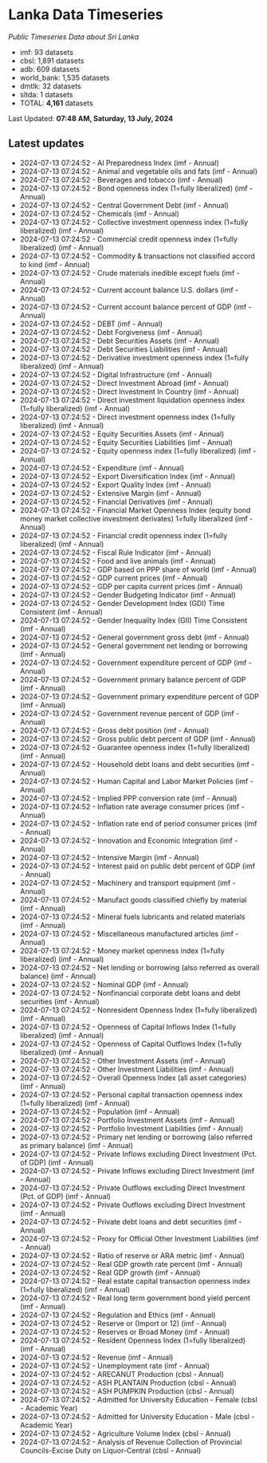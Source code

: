 # Lanka Data Timeseries
*Public Timeseries Data about Sri Lanka*

* imf: 93 datasets
* cbsl: 1,891 datasets
* adb: 609 datasets
* world_bank: 1,535 datasets
* dmtlk: 32 datasets
* sltda: 1 datasets
* TOTAL: **4,161** datasets

Last Updated: **07:48 AM, Saturday, 13 July, 2024**

## Latest updates

* 2024-07-13 07:24:52 - AI Preparedness Index (imf - Annual)
* 2024-07-13 07:24:52 - Animal and vegetable oils and fats (imf - Annual)
* 2024-07-13 07:24:52 - Beverages and tobacco (imf - Annual)
* 2024-07-13 07:24:52 - Bond openness index (1=fully liberalized) (imf - Annual)
* 2024-07-13 07:24:52 - Central Government Debt (imf - Annual)
* 2024-07-13 07:24:52 - Chemicals (imf - Annual)
* 2024-07-13 07:24:52 - Collective investment openness index (1=fully liberalized) (imf - Annual)
* 2024-07-13 07:24:52 - Commercial credit openness index (1=fully liberalized) (imf - Annual)
* 2024-07-13 07:24:52 - Commodity & transactions not classified accord to kind (imf - Annual)
* 2024-07-13 07:24:52 - Crude materials inedible except fuels (imf - Annual)
* 2024-07-13 07:24:52 - Current account balance U.S. dollars (imf - Annual)
* 2024-07-13 07:24:52 - Current account balance percent of GDP (imf - Annual)
* 2024-07-13 07:24:52 - DEBT (imf - Annual)
* 2024-07-13 07:24:52 - Debt Forgiveness (imf - Annual)
* 2024-07-13 07:24:52 - Debt Securities Assets (imf - Annual)
* 2024-07-13 07:24:52 - Debt Securities Liabilities (imf - Annual)
* 2024-07-13 07:24:52 - Derivative investment openness index (1=fully liberalized) (imf - Annual)
* 2024-07-13 07:24:52 - Digital Infrastructure (imf - Annual)
* 2024-07-13 07:24:52 - Direct Investment Abroad (imf - Annual)
* 2024-07-13 07:24:52 - Direct Investment In Country (imf - Annual)
* 2024-07-13 07:24:52 - Direct investment liquidation openness index (1=fully liberalized) (imf - Annual)
* 2024-07-13 07:24:52 - Direct investment openness index (1=fully liberalized) (imf - Annual)
* 2024-07-13 07:24:52 - Equity Securities Assets (imf - Annual)
* 2024-07-13 07:24:52 - Equity Securities Liabilities (imf - Annual)
* 2024-07-13 07:24:52 - Equity openness index (1=fully liberalized) (imf - Annual)
* 2024-07-13 07:24:52 - Expenditure (imf - Annual)
* 2024-07-13 07:24:52 - Export Diversification Index (imf - Annual)
* 2024-07-13 07:24:52 - Export Quality Index (imf - Annual)
* 2024-07-13 07:24:52 - Extensive Margin (imf - Annual)
* 2024-07-13 07:24:52 - Financial Derivatives (imf - Annual)
* 2024-07-13 07:24:52 - Financial Market Openness Index (equity bond money market collective investment derivates) 1=fully liberalized (imf - Annual)
* 2024-07-13 07:24:52 - Financial credit openness index (1=fully liberalized) (imf - Annual)
* 2024-07-13 07:24:52 - Fiscal Rule Indicator (imf - Annual)
* 2024-07-13 07:24:52 - Food and live animals (imf - Annual)
* 2024-07-13 07:24:52 - GDP based on PPP share of world (imf - Annual)
* 2024-07-13 07:24:52 - GDP current prices (imf - Annual)
* 2024-07-13 07:24:52 - GDP per capita current prices (imf - Annual)
* 2024-07-13 07:24:52 - Gender Budgeting Indicator (imf - Annual)
* 2024-07-13 07:24:52 - Gender Development Index (GDI) Time Consistent (imf - Annual)
* 2024-07-13 07:24:52 - Gender Inequality Index (GII) Time Consistent (imf - Annual)
* 2024-07-13 07:24:52 - General government gross debt (imf - Annual)
* 2024-07-13 07:24:52 - General government net lending or borrowing (imf - Annual)
* 2024-07-13 07:24:52 - Government expenditure percent of GDP (imf - Annual)
* 2024-07-13 07:24:52 - Government primary balance percent of GDP (imf - Annual)
* 2024-07-13 07:24:52 - Government primary expenditure percent of GDP (imf - Annual)
* 2024-07-13 07:24:52 - Government revenue percent of GDP (imf - Annual)
* 2024-07-13 07:24:52 - Gross debt position (imf - Annual)
* 2024-07-13 07:24:52 - Gross public debt percent of GDP (imf - Annual)
* 2024-07-13 07:24:52 - Guarantee openness index (1=fully liberalized) (imf - Annual)
* 2024-07-13 07:24:52 - Household debt loans and debt securities (imf - Annual)
* 2024-07-13 07:24:52 - Human Capital and Labor Market Policies (imf - Annual)
* 2024-07-13 07:24:52 - Implied PPP conversion rate (imf - Annual)
* 2024-07-13 07:24:52 - Inflation rate average consumer prices (imf - Annual)
* 2024-07-13 07:24:52 - Inflation rate end of period consumer prices (imf - Annual)
* 2024-07-13 07:24:52 - Innovation and Economic Integration (imf - Annual)
* 2024-07-13 07:24:52 - Intensive Margin (imf - Annual)
* 2024-07-13 07:24:52 - Interest paid on public debt percent of GDP (imf - Annual)
* 2024-07-13 07:24:52 - Machinery and transport equipment (imf - Annual)
* 2024-07-13 07:24:52 - Manufact goods classified chiefly by material (imf - Annual)
* 2024-07-13 07:24:52 - Mineral fuels lubricants and related materials (imf - Annual)
* 2024-07-13 07:24:52 - Miscellaneous manufactured articles (imf - Annual)
* 2024-07-13 07:24:52 - Money market openness index (1=fully liberalized) (imf - Annual)
* 2024-07-13 07:24:52 - Net lending or borrowing (also referred as overall balance) (imf - Annual)
* 2024-07-13 07:24:52 - Nominal GDP (imf - Annual)
* 2024-07-13 07:24:52 - Nonfinancial corporate debt loans and debt securities (imf - Annual)
* 2024-07-13 07:24:52 - Nonresident Openness Index (1=fully liberalized) (imf - Annual)
* 2024-07-13 07:24:52 - Openness of Capital Inflows Index (1=fully liberalized) (imf - Annual)
* 2024-07-13 07:24:52 - Openness of Capital Outflows Index (1=fully liberalized) (imf - Annual)
* 2024-07-13 07:24:52 - Other Investment Assets (imf - Annual)
* 2024-07-13 07:24:52 - Other Investment Liabilities (imf - Annual)
* 2024-07-13 07:24:52 - Overall Openness Index (all asset categories) (imf - Annual)
* 2024-07-13 07:24:52 - Personal capital transaction openness index (1=fully liberalized) (imf - Annual)
* 2024-07-13 07:24:52 - Population (imf - Annual)
* 2024-07-13 07:24:52 - Portfolio Investment Assets (imf - Annual)
* 2024-07-13 07:24:52 - Portfolio Investment Liabilities (imf - Annual)
* 2024-07-13 07:24:52 - Primary net lending or borrowing (also referred as primary balance) (imf - Annual)
* 2024-07-13 07:24:52 - Private Inflows excluding Direct Investment (Pct. of GDP) (imf - Annual)
* 2024-07-13 07:24:52 - Private Inflows excluding Direct Investment (imf - Annual)
* 2024-07-13 07:24:52 - Private Outflows excluding Direct Investment (Pct. of GDP) (imf - Annual)
* 2024-07-13 07:24:52 - Private Outflows excluding Direct Investment (imf - Annual)
* 2024-07-13 07:24:52 - Private debt loans and debt securities (imf - Annual)
* 2024-07-13 07:24:52 - Proxy for Official Other Investment Liabilities (imf - Annual)
* 2024-07-13 07:24:52 - Ratio of reserve or ARA metric (imf - Annual)
* 2024-07-13 07:24:52 - Real GDP growth rate percent (imf - Annual)
* 2024-07-13 07:24:52 - Real GDP growth (imf - Annual)
* 2024-07-13 07:24:52 - Real estate capital transaction openness index (1=fully liberalized) (imf - Annual)
* 2024-07-13 07:24:52 - Real long term government bond yield percent (imf - Annual)
* 2024-07-13 07:24:52 - Regulation and Ethics (imf - Annual)
* 2024-07-13 07:24:52 - Reserve or (Import or 12) (imf - Annual)
* 2024-07-13 07:24:52 - Reserves or Broad Money (imf - Annual)
* 2024-07-13 07:24:52 - Resident Openness Index (1=fully liberalized) (imf - Annual)
* 2024-07-13 07:24:52 - Revenue (imf - Annual)
* 2024-07-13 07:24:52 - Unemployment rate (imf - Annual)
* 2024-07-13 07:24:52 - ARECANUT Production (cbsl - Annual)
* 2024-07-13 07:24:52 - ASH PLANTAIN Production (cbsl - Annual)
* 2024-07-13 07:24:52 - ASH PUMPKIN Production (cbsl - Annual)
* 2024-07-13 07:24:52 - Admitted for University Education - Female (cbsl - Academic Year)
* 2024-07-13 07:24:52 - Admitted for University Education - Male (cbsl - Academic Year)
* 2024-07-13 07:24:52 - Agriculture Volume Index (cbsl - Annual)
* 2024-07-13 07:24:52 - Analysis of Revenue Collection of Provincial Councils-Excise Duty on Liquor-Central (cbsl - Annual)
